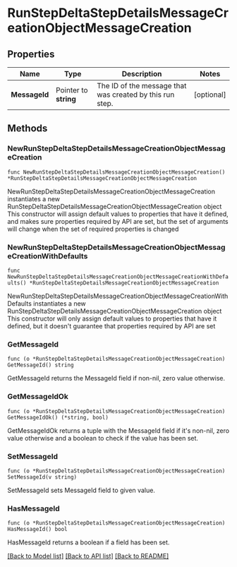 # RunStepDeltaStepDetailsMessageCreationObjectMessageCreation

## Properties

Name | Type | Description | Notes
------------ | ------------- | ------------- | -------------
**MessageId** | Pointer to **string** | The ID of the message that was created by this run step. | [optional] 

## Methods

### NewRunStepDeltaStepDetailsMessageCreationObjectMessageCreation

`func NewRunStepDeltaStepDetailsMessageCreationObjectMessageCreation() *RunStepDeltaStepDetailsMessageCreationObjectMessageCreation`

NewRunStepDeltaStepDetailsMessageCreationObjectMessageCreation instantiates a new RunStepDeltaStepDetailsMessageCreationObjectMessageCreation object
This constructor will assign default values to properties that have it defined,
and makes sure properties required by API are set, but the set of arguments
will change when the set of required properties is changed

### NewRunStepDeltaStepDetailsMessageCreationObjectMessageCreationWithDefaults

`func NewRunStepDeltaStepDetailsMessageCreationObjectMessageCreationWithDefaults() *RunStepDeltaStepDetailsMessageCreationObjectMessageCreation`

NewRunStepDeltaStepDetailsMessageCreationObjectMessageCreationWithDefaults instantiates a new RunStepDeltaStepDetailsMessageCreationObjectMessageCreation object
This constructor will only assign default values to properties that have it defined,
but it doesn't guarantee that properties required by API are set

### GetMessageId

`func (o *RunStepDeltaStepDetailsMessageCreationObjectMessageCreation) GetMessageId() string`

GetMessageId returns the MessageId field if non-nil, zero value otherwise.

### GetMessageIdOk

`func (o *RunStepDeltaStepDetailsMessageCreationObjectMessageCreation) GetMessageIdOk() (*string, bool)`

GetMessageIdOk returns a tuple with the MessageId field if it's non-nil, zero value otherwise
and a boolean to check if the value has been set.

### SetMessageId

`func (o *RunStepDeltaStepDetailsMessageCreationObjectMessageCreation) SetMessageId(v string)`

SetMessageId sets MessageId field to given value.

### HasMessageId

`func (o *RunStepDeltaStepDetailsMessageCreationObjectMessageCreation) HasMessageId() bool`

HasMessageId returns a boolean if a field has been set.


[[Back to Model list]](../README.md#documentation-for-models) [[Back to API list]](../README.md#documentation-for-api-endpoints) [[Back to README]](../README.md)


